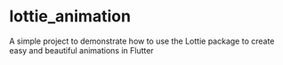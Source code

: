 # lottie_animation

A simple project to demonstrate how to use the Lottie package to create easy and beautiful animations in Flutter

